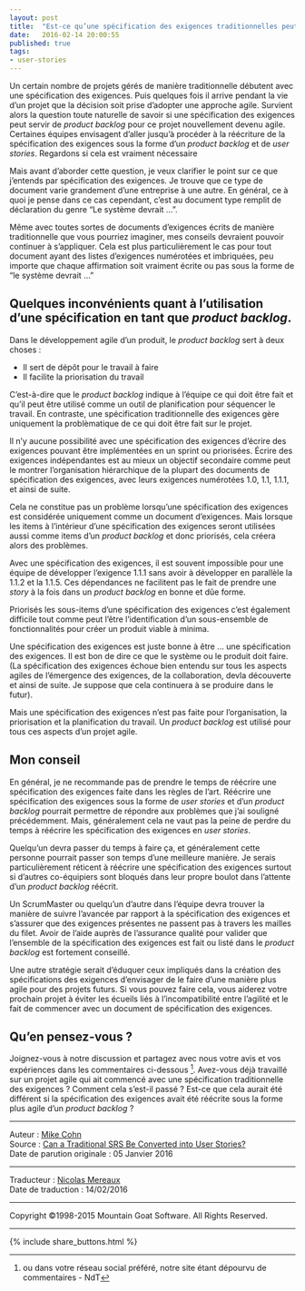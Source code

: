 ```yaml
---
layout: post
title:  "Est-ce qu’une spécification des exigences traditionnelles peut être convertie en user stories ?"
date:   2016-02-14 20:00:55
published: true
tags: 
- user-stories
---
```


Un certain nombre de projets gérés de manière traditionnelle débutent avec une spécification des exigences. Puis quelques fois il arrive pendant la vie d’un projet que la décision soit prise d’adopter une approche agile. Survient alors la question toute naturelle de savoir si une spécification des exigences peut servir de _product backlog_ pour ce projet nouvellement devenu agile. Certaines équipes envisagent d’aller jusqu’à procéder à la réécriture de la spécification des exigences sous la forme d’un _product backlog_ et de _user stories_. Regardons si cela est vraiment nécessaire

Mais avant d’aborder cette question, je veux clarifier le point sur ce que j’entends par spécification des exigences. Je trouve que ce type de document varie grandement d’une entreprise à une autre. En général, ce à quoi je pense dans ce cas cependant, c’est au document type remplit de déclaration du genre “Le système devrait ...”.

Même avec toutes sortes de documents d’exigences écrits de manière traditionnelle que vous pourriez imaginer, mes conseils devraient pouvoir continuer à s’appliquer. Cela est plus particulièrement le cas pour tout document ayant des listes d’exigences numérotées et imbriquées, peu importe que chaque affirmation soit vraiment écrite ou pas sous la forme de “le système devrait ...”

## Quelques inconvénients quant à l’utilisation d’une spécification en tant que _product backlog_.

Dans le développement agile d’un produit, le _product backlog_ sert à deux choses :

* Il sert de dépôt pour le travail à faire
* Il facilite la priorisation du travail

C’est-à-dire que le _product backlog_ indique à l’équipe ce qui doit être fait et qu’il peut être utilisé comme un outil de planification pour séquencer le travail. En contraste, une spécification traditionnelle des exigences gère uniquement la problèmatique de ce qui doit être fait sur le projet.

Il n’y aucune possibilité avec une spécification des exigences d’écrire des exigences pouvant être implémentées en un sprint ou priorisées. Écrire des exigences indépendantes est au mieux un objectif secondaire comme peut le montrer l’organisation hiérarchique de la plupart des documents de spécification des exigences, avec leurs exigences numérotées 1.0, 1.1, 1.1.1, et ainsi de suite.

Cela ne constitue pas un problème lorsqu’une spécification des exigences est considérée uniquement comme un document d’exigences. Mais lorsque les items à l’intérieur d’une spécification des exigences seront utilisées aussi comme items d’un _product backlog_ et donc priorisés, cela créera alors des problèmes.

Avec une spécification des exigences, il est souvent impossible pour une équipe de développer l’exigence 1.1.1 sans avoir à développer en parallèle la 1.1.2 et la 1.1.5. Ces dépendances ne facilitent pas le fait de prendre une _story_ à la fois dans un _product backlog_ en bonne et dûe forme.

Priorisés les sous-items d’une spécification des exigences c’est également difficile tout comme peut l’être l’identification d’un sous-ensemble de fonctionnalités pour créer un produit viable à minima.

Une spécification des exigences est juste bonne à être ... une spécification des exigences. Il est bon de dire ce que le système ou le produit doit faire. (La spécification des exigences échoue bien entendu sur tous les aspects agiles de l’émergence des exigences, de la collaboration, devla découverte et ainsi de suite. Je suppose que cela continuera à se produire dans le futur).

Mais une spécification des exigences n’est pas faite pour l’organisation, la priorisation et la planification du travail. Un _product backlog_ est utilisé pour tous ces aspects d’un projet agile.

## Mon conseil

En général, je ne recommande pas de prendre le temps de réécrire une spécification des exigences faite dans les règles de l’art. Réécrire une spécification des exigences sous la forme de _user stories_ et d’un _product backlog_ pourrait permettre de répondre aux problèmes que j’ai souligné précédemment. Mais, généralement cela ne vaut pas la peine de perdre du temps à réécrire les spécification des exigences en _user stories_.

Quelqu’un devra passer du temps à faire ça, et généralement cette personne pourrait passer son temps d’une meilleure manière. Je serais particulièrement réticent à réécrire une spécification des exigences surtout si d’autres co-équipiers sont bloqués dans leur propre boulot dans l’attente d’un _product backlog_ réécrit.

Un ScrumMaster ou quelqu’un d’autre dans l’équipe devra trouver la manière de suivre l’avancée par rapport à la spécification des exigences et s’assurer que des exigences présentes ne passent pas à travers les mailles du filet. Avoir de l’aide auprès de l’assurance qualité pour valider que l’ensemble de la spécification des exigences est fait ou listé dans le _product backlog_ est fortement conseillé.

Une autre stratégie serait d’éduquer ceux impliqués dans la création des spécifications des exigences d’envisager de le faire d’une manière plus agile pour des projets futurs. Si vous pouvez faire cela, vous aiderez votre prochain projet à éviter les écueils liés à l’incompatibilité entre l’agilité et le fait de commencer avec un document de spécification des exigences.

## Qu’en pensez-vous ?

Joignez-vous à notre discussion et partagez avec nous votre avis  et vos expériences dans les commentaires ci-dessous [^1]. Avez-vous déjà travaillé sur un projet agile qui ait commencé avec une spécification traditionnelle des exigences ? Comment cela s’est-il passé ? Est-ce que cela aurait été différent si la spécification des exigences avait été réécrite sous la forme plus agile d’un _product backlog_ ?

[^1]: ou dans votre réseau social préféré, notre site étant dépourvu de commentaires - NdT

---
Auteur : [Mike Cohn](http://www.mountaingoatsoftware.com/company/about-mike-cohn)  
Source : [Can a Traditional SRS Be Converted into User Stories?](https://www.mountaingoatsoftware.com/blog/can-a-traditional-srs-be-converted-into-user-stories)  
Date de parution originale : 05 Janvier 2016  

---
Traducteur : [Nicolas Mereaux](http://www.les-traducteurs-agiles.org/traducteurs/)  
Date de traduction : 14/02/2016  

---

Copyright ©1998-2015 Mountain Goat Software. All Rights Reserved.

---

{% include share_buttons.html %}
